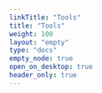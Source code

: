 ```yaml
---
linkTitle: "Tools"
title: "Tools"
weight: 100
layout: "empty"
type: "docs"
empty_node: true
open_on_desktop: true
header_only: true
---
```

